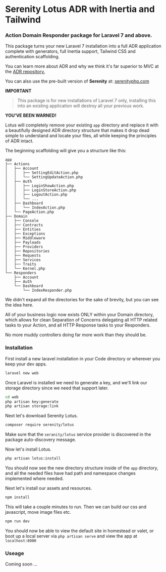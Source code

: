 # Serenity Lotus ADR with Inertia and Tailwind

### Action Domain Responder package for Laravel 7 and above.

This package turns your new Laravel 7 installation into a full ADR application complete with generators, full Inertia support, Tailwind CSS and authentication scaffolding.

You can learn more about ADR and why we think it's far superior to MVC at the [ADR repository.](https://github.com/pmjones/adr)

You can also use the pre-built version of **Serenity** at: [serenityphp.com](https://serenityphp.com)

**IMPORTANT**

> This package is for new installations of Laravel 7 only, installing this into an existing application will destroy all your previous work.

**YOU'VE BEEN WARNED!**

Lotus will completely remove your existing `app` directory and replace it with a beautifully designed ADR directory structure that makes it drop dead simple to understand and locate your files, all while keeping the principles of ADR intact.

The beginning scaffolding will give you a structure like this:

```
app
├── Actions
│   ├── Account
│   │   ├── SettingEditAction.php
│   │   └── SettingUpdateAction.php
│   ├── Auth
│   │   ├── LoginShowAction.php
│   │   ├── LoginStoreAction.php
│   │   ├── LogoutAction.php
│   │   └── ...
│   ├── Dashboard
│   │   └── IndexAction.php
│   └── PageAction.php
├── Domain
│   ├── Console
│   ├── Contracts
│   ├── Entities
│   ├── Exceptions
│   ├── Middleware
│   ├── Payloads
│   ├── Providers
│   ├── Repositories
│   ├── Requests
│   ├── Services
│   ├── Traits
│   └── Kernel.php
└── Responders
    ├── Account
    ├── Auth
    └── Dashboard
        └── IndexResponder.php
```

We didn't expand all the directories for the sake of brevity, but you can see the idea here. 

All of your business logic now exists ONLY within your Domain directory, which allows for clean Separation of Concerns delegating all HTTP related tasks to your Action, and all HTTP Response tasks to your Responders.

No more muddy controllers doing far more work than they should be.

### Installation

First install a new laravel installation in your Code directory or wherever you keep your dev apps.

```bash
laravel new web
```

Once Laravel is installed we need to generate a key, and we'll link our storage directory since we need that support later.

```bash
cd web
php artisan key:generate
php artisan storage:link
```

Next let's download Serenity Lotus.

```bash
composer require serenity/lotus
```

Make sure that the `seranity/lotus` service provider is discovered in the package auto-discovery message.

Now let's install Lotus.

```bash
php artisan lotus:install
```

You should now see the new directory structure inside of the `app` directory, and all the needed files have had path and namespace changes implemented where needed.

Next let's install our assets and resources.

```bash
npm install
```

This will take a couple minutes to run. Then we can build our css and javascript, move image files etc.

```bash
npm run dev
```

You should now be able to view the default site in homestead or valet, or boot up a local server via `php artisan serve` and view the app at `localhost:8000`

### Useage

Coming soon ...
